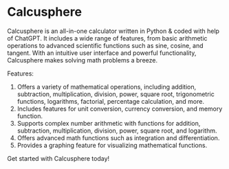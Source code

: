 # Calcusphere

Calcusphere is an all-in-one calculator written in Python & coded with help of ChatGPT. It includes a wide range of features, from basic arithmetic operations to advanced scientific functions such as sine, cosine, and tangent. With an intuitive user interface and powerful functionality, Calcusphere makes solving math problems a breeze.

Features:
1. Offers a variety of mathematical operations, including addition, subtraction, multiplication, division, power, square root, trigonometric functions, logarithms, factorial, percentage calculation, and more.
2. Includes features for unit conversion, currency conversion, and memory function.
3. Supports complex number arithmetic with functions for addition, subtraction, multiplication, division, power, square root, and logarithm.
4. Offers advanced math functions such as integration and differentiation.
5. Provides a graphing feature for visualizing mathematical functions.

Get started with Calcusphere today!
